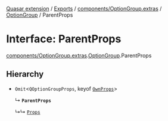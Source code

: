 [Quasar extension](../index.md) / [Exports](../modules.md) / [components/OptionGroup.extras](../modules/components_OptionGroup_extras.md) / [OptionGroup](../modules/components_OptionGroup_extras.OptionGroup.md) / ParentProps

# Interface: ParentProps

[components/OptionGroup.extras](../modules/components_OptionGroup_extras.md).[OptionGroup](../modules/components_OptionGroup_extras.OptionGroup.md).ParentProps

## Hierarchy

- `Omit`<`QOptionGroupProps`, keyof [`OwnProps`](components_OptionGroup_extras.OptionGroup.OwnProps.md)\>

  ↳ **`ParentProps`**

  ↳↳ [`Props`](components_OptionGroup_extras.OptionGroup.Props.md)
